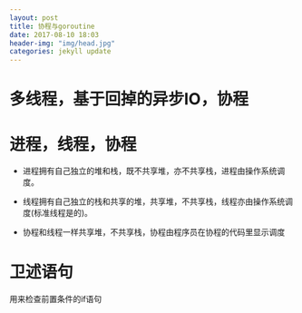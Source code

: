 ```yaml
---
layout: post
title: 协程与goroutine
date: 2017-08-10 18:03
header-img: "img/head.jpg"
categories: jekyll update
---
```


# 多线程，基于回掉的异步IO，协程

# 进程，线程，协程

+ 进程拥有自己独立的堆和栈，既不共享堆，亦不共享栈，进程由操作系统调度。

+ 线程拥有自己独立的栈和共享的堆，共享堆，不共享栈，线程亦由操作系统调度(标准线程是的)。

+ 协程和线程一样共享堆，不共享栈，协程由程序员在协程的代码里显示调度

# 卫述语句

用来检查前置条件的if语句


